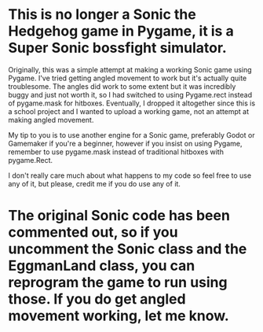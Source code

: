 # This is no longer a Sonic the Hedgehog game in Pygame, it is a Super Sonic bossfight simulator.
Originally, this was a simple attempt at making a working Sonic game using Pygame. I've tried getting angled movement to work but it's actually quite troublesome. The angles did work to some extent but it was incredibly buggy and just not worth it, so I had switched to using Pygame.rect instead of pygame.mask for hitboxes. Eventually, I dropped it altogether since this is a school project and I wanted to upload a working game, not an attempt at making angled movement.

My tip to you is to use another engine for a Sonic game, preferably Godot or Gamemaker if you're a beginner, however if you insist on using Pygame, remember to use pygame.mask instead of traditional hitboxes with pygame.Rect.

I don't really care much about what happens to my code so feel free to use any of it, but please, credit me if you do use any of it.

# The original Sonic code has been commented out, so if you uncomment the Sonic class and the EggmanLand class, you can reprogram the game to run using those. If you do get angled movement working, let me know.
